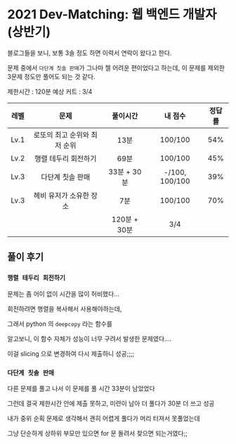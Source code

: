 # 2021 Dev-Matching: 웹 백엔드 개발자(상반기)

블로그들을 보니, 보통 3솔 정도 하면 이력서 연락이 왔다고 한다.

문제 중에서 `다단계 칫솔 판매`가 그나마 젤 어려운 편이었다고 하는데, 이 문제를 제외한 3문제 정도만 풀어도 되는 것 같다.

제한시간 : 120분
예상 커트 : 3/4

|  레벨  |        문제        |    풀이시간    |  내 점수   | 정답률 |
|:----:|:----------------:|:----------:|:-------:|:---:|
| Lv.1 | 로또의 최고 순위와 최저 순위 |    13분     | 100/100 | 54% |
| Lv.2 |   행렬 테두리 회전하기    |    69분     | 100/100 | 45% |
| Lv.3 |    다단계 칫솔 판매     | 33분 + 30분  |  -/100, 100/100  | 39% |
| Lv.3 |  헤비 유저가 소유한 장소   |     7분     | 100/100 | 70% |
|      |                  | 120분 + 30분 |   3/4   |     |

## 풀이 후기

### `행렬 테두리 회전하기` 

문제는 좀 어이 없이 시간을 많이 허비했다...

회전하려면 행렬을 복사해서 사용해야하는데, 

그래서 python 의 `deepcopy` 라는 함수를

알고보니, 이 함수 자체가 성능이 너무 구려서 발생한 문제였다....

이걸 slicing 으로 변경하여 다시 제출하니 성공;;;;

### `다단계 칫솔 판매`

다른 문제를 풀고 나서 이 문제를 풀 시간 33분이 남았었다 

그런데 결국 제한시간 안에 제출 못하고, 미련이 남아 더 풀다가 30분 더 쓰고 성공

내가 중위 순획 문제로 생각해서 괜히 어렵게 풀다가 머리 터져서 못풀었는데

그냥 단순하게 상하위 부모만 있으면 for 문 돌려서 찾으면 되는거였다;;
